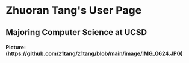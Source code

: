 # **Zhuoran Tang's User Page**

## Majoring Computer Science at UCSD

#### Picture: (https://github.com/z1tang/z1tang/blob/main/image/IMG_0624.JPG)
